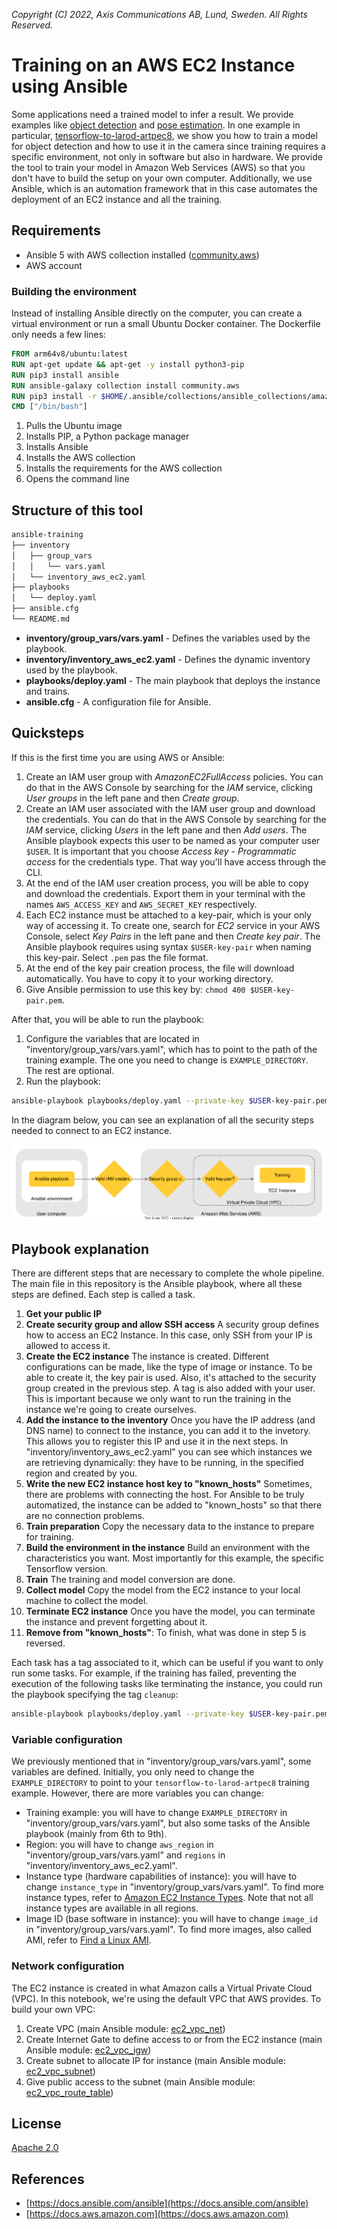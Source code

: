 *Copyright (C) 2022, Axis Communications AB, Lund, Sweden. All Rights Reserved.*

# Training on an AWS EC2 Instance using Ansible

Some applications need a trained model to infer a result. We provide examples like [object detection](https://github.com/AxisCommunications/acap-native-sdk-examples/tree/master/object-detection) and [pose estimation](https://github.com/AxisCommunications/acap-computer-vision-sdk-examples/tree/master/pose-estimator-with-flask). In one example in particular, [tensorflow-to-larod-artpec8](https://github.com/AxisCommunications/acap-native-sdk-examples/tree/master/tensorflow-to-larod-artpec8), we show you how to train a model for object detection and how to use it in the camera since training requires a specific environment, not only in software but also in hardware. We provide the tool to train your model in Amazon Web Services (AWS) so that you don't have to build the setup on your own computer. Additionally, we use Ansible, which is an automation framework that in this case automates the deployment of an EC2 instance and all the training.

## Requirements

- Ansible 5 with AWS collection installed ([community.aws](https://docs.ansible.com/ansible/latest/collections/community/aws/index.html))
- AWS account

### Building the environment

Instead of installing Ansible directly on the computer, you can create a virtual environment or run a small Ubuntu Docker container. The Dockerfile only needs a few lines:

```dockerfile
FROM arm64v8/ubuntu:latest
RUN apt-get update && apt-get -y install python3-pip
RUN pip3 install ansible
RUN ansible-galaxy collection install community.aws
RUN pip3 install -r $HOME/.ansible/collections/ansible_collections/amazon/aws/requirements.txt
CMD ["/bin/bash"]
```

1. Pulls the Ubuntu image
2. Installs PIP, a Python package manager
3. Installs Ansible
4. Installs the AWS collection
5. Installs the requirements for the AWS collection
6. Opens the command line

## Structure of this tool

```sh
ansible-training
├── inventory
│   ├── group_vars
│   │   └── vars.yaml
│   └── inventory_aws_ec2.yaml
├── playbooks
│   └── deploy.yaml
├── ansible.cfg
└── README.md
```

- **inventory/group_vars/vars.yaml** - Defines the variables used by the playbook.
- **inventory/inventory_aws_ec2.yaml** - Defines the dynamic inventory used by the playbook.
- **playbooks/deploy.yaml** - The main playbook that deploys the instance and trains.
- **ansible.cfg** - A configuration file for Ansible.

## Quicksteps

If this is the first time you are using AWS or Ansible:

1. Create an IAM user group with *AmazonEC2FullAccess* policies. You can do that in the AWS Console by searching for the *IAM* service, clicking *User groups* in the left pane and then *Create group*.
2. Create an IAM user associated with the IAM user group and download the credentials. You can do that in the AWS Console by searching for the *IAM* service, clicking *Users* in the left pane and then *Add users*. The Ansible playbook expects this user to be named as your computer user `$USER`. It is important that you choose *Access key - Programmatic access* for the credentials type. That way you'll have access through the CLI.
3. At the end of the IAM user creation process, you will be able to copy and download the credentials. Export them in your terminal with the names `AWS_ACCESS_KEY` and `AWS_SECRET_KEY` respectively.
4. Each EC2 instance must be attached to a key-pair, which is your only way of accessing it. To create one, search for *EC2* service in your AWS Console, select *Key Pairs* in the left pane and then *Create key pair*. The Ansible playbook requires using syntax `$USER-key-pair` when naming this key-pair. Select `.pem` pas the file format. 
6. At the end of the key pair creation process, the file will download automatically. You have to copy it to your working directory.
5. Give Ansible permission to use this key by: `chmod 400 $USER-key-pair.pem`.

After that, you will be able to run the playbook:

1. Configure the variables that are located in "inventory/group_vars/vars.yaml", which has to point to the path of the training example. The one you need to change is `EXAMPLE_DIRECTORY`. The rest are optional.
2. Run the playbook:

```sh
ansible-playbook playbooks/deploy.yaml --private-key $USER-key-pair.pem
```

In the diagram below, you can see an explanation of all the security steps needed to connect to an EC2 instance.

![Security diagram](data/security_diagram.svg)

## Playbook explanation

There are different steps that are necessary to complete the whole pipeline. The main file in this repository is the Ansible playbook, where all these steps are defined. Each step is called a task.

1. **Get your public IP**
2. **Create security group and allow SSH access**
A security group defines how to access an EC2 Instance. In this case, only SSH from your IP is allowed to access it.
3. **Create the EC2 instance**
The instance is created. Different configurations can be made, like the type of image or instance. To be able to create it, the key pair is used. Also, it's attached to the security group created in the previous step. A tag is also added with your user. This is important because we only want to run the training in the instance we're going to create ourselves.
4. **Add the instance to the inventory**
Once you have the IP address (and DNS name) to connect to the instance, you can add it to the invetory. This allows you to register this IP and use it in the next steps. In "inventory/inventory_aws_ec2.yaml" you can see which instances we are retrieving dynamically: they have to be running, in the specified region and created by you.
5. **Write the new EC2 instance host key to "known_hosts"**
Sometimes, there are problems with connecting the host. For Ansible to be truly automatized, the instance can be added to "known_hosts" so that there are no connection problems.
6. **Train preparation**
Copy the necessary data to the instance to prepare for training.
7. **Build the environment in the instance**
Build an environment with the characteristics you want. Most importantly for this example, the specific Tensorflow version.
8. **Train**
The training and model conversion are done.
9. **Collect model**
Copy the model from the EC2 instance to your local machine to collect the model.
10. **Terminate EC2 instance**
Once you have the model, you can terminate the instance and prevent forgetting about it.
11. **Remove from "known_hosts"**:
To finish, what was done in step 5 is reversed.

Each task has a tag associated to it, which can be useful if you want to only run some tasks. For example, if the training has failed, preventing the execution of the following tasks like terminating the instance, you could run the playbook specifying the tag `cleanup`:

```sh
ansible-playbook playbooks/deploy.yaml --private-key $USER-key-pair.pem --tags cleanup
```

### Variable configuration

We previously mentioned that in "inventory/group_vars/vars.yaml", some variables are defined. Initially, you only need to change the `EXAMPLE_DIRECTORY` to point to your `tensorflow-to-larod-artpec8` training example. However, there are more variables you can change:

- Training example: you will have to change `EXAMPLE_DIRECTORY` in "inventory/group_vars/vars.yaml", but also some tasks of the Ansible playbook (mainly from 6th to 9th).
- Region: you will have to change `aws_region` in "inventory/group_vars/vars.yaml" and `regions` in "inventory/inventory_aws_ec2.yaml".
- Instance type (hardware capabilities of instance): you will have to change `instance_type` in "inventory/group_vars/vars.yaml". To find more instance types, refer to [Amazon EC2 Instance Types](https://aws.amazon.com/ec2/instance-types/?trk=4b76a70e-625f-48c4-b90e-cc5a1eadff15&sc_channel=ps&sc_campaign=acquisition&sc_medium=ACQ-P%7CPS-GO%7CBrand%7CDesktop%7CSU%7CCompute%7CEC2%7CND%7CEN%7CText%7CEU&s_kwcid=AL!4422!3!536323179528!e!!g!!amazon%20ec2%20instance%20types&ef_id=Cj0KCQjwg_iTBhDrARIsAD3Ib5j_-NBHj82QOZoGDnI2pI9-waNVacN1pBBBAkRV9SZ-96om0N-7E6AaAm4IEALw_wcB:G:s&s_kwcid=AL!4422!3!536323179528!e!!g!!amazon%20ec2%20instance%20types). Note that not all instance types are available in all regions.
- Image ID (base software in instance): you will have to change `image_id` in "inventory/group_vars/vars.yaml". To find more images, also called AMI, refer to [Find a Linux AMI](https://docs.aws.amazon.com/AWSEC2/latest/UserGuide/finding-an-ami.html).

### Network configuration

The EC2 instance is created in what Amazon calls a Virtual Private Cloud (VPC). In this notebook, we're using the default VPC that AWS provides. To build your own VPC:

1. Create VPC (main Ansible module: [ec2_vpc_net](https://docs.ansible.com/ansible/latest/collections/amazon/aws/ec2_vpc_net_module.html))
2. Create Internet Gate to define access to or from the EC2 instance (main Ansible module: [ec2_vpc_igw](https://docs.ansible.com/ansible/latest/collections/community/aws/ec2_vpc_igw_module.html))
3. Create subnet to allocate IP for instance (main Ansible module: [ec2_vpc_subnet](https://docs.ansible.com/ansible/latest/collections/amazon/aws/ec2_vpc_subnet_module.html))
4. Give public access to the subnet (main Ansible module: [ec2_vpc_route_table](https://docs.ansible.com/ansible/latest/collections/amazon/aws/ec2_vpc_route_table_module.html))

## License

[Apache 2.0](../LICENSE)

## References

- [https://docs.ansible.com/ansible](https://docs.ansible.com/ansible)
- [https://docs.aws.amazon.com](https://docs.aws.amazon.com)
